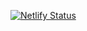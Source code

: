 [![Netlify Status](https://api.netlify.com/api/v1/badges/c1478b86-098e-428f-9718-8a2a6fc75c77/deploy-status)](https://app.netlify.com/sites/new-providence-lp/deploys)
